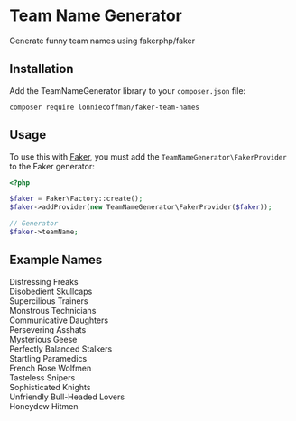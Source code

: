 # Team Name Generator

Generate funny team names using fakerphp/faker

## Installation

Add the TeamNameGenerator library to your `composer.json` file:

```
composer require lonniecoffman/faker-team-names
```

## Usage

To use this with [Faker](https://github.com/fzaninotto/Faker), you must add the `TeamNameGenerator\FakerProvider` to the Faker generator:

```php
<?php

$faker = Faker\Factory::create();
$faker->addProvider(new TeamNameGenerator\FakerProvider($faker));

// Generator
$faker->teamName;
```

## Example Names

Distressing Freaks\
Disobedient Skullcaps\
Supercilious Trainers\
Monstrous Technicians\
Communicative Daughters\
Persevering Asshats\
Mysterious Geese\
Perfectly Balanced Stalkers\
Startling Paramedics\
French Rose Wolfmen\
Tasteless Snipers\
Sophisticated Knights\
Unfriendly Bull-Headed Lovers\
Honeydew Hitmen
